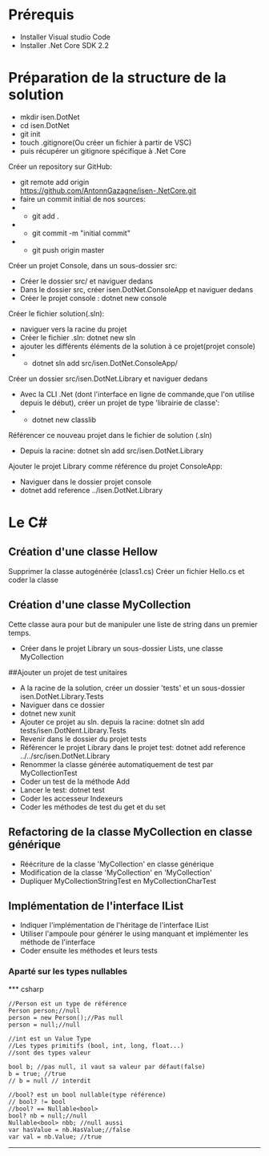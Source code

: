# Prérequis
* Installer Visual studio Code
* Installer .Net Core SDK 2.2

# Préparation de la structure de la solution
* mkdir isen.DotNet
* cd isen.DotNet
* git init
* touch .gitignore(Ou créer un fichier à partir de VSC)
* puis récupérer un gitignore spécifique à .Net Core

Créer un repository sur GitHub:
* git remote add origin https://github.com/AntonnGazagne/isen-.NetCore.git
* faire un commit initial de nos sources:
* * git add .
* * git commit -m "initial commit"
* * git push origin master

Créer un projet Console, dans un sous-dossier src:
* Créer le dossier src/ et naviguer dedans
* Dans le dossier src, créer isen.DotNet.ConsoleApp et naviguer dedans
* Créer le projet console : dotnet new console

Créer le fichier solution(.sln):
* naviguer vers la racine du projet
* Créer le fichier .sln: dotnet new sln
* ajouter les différents éléments de la solution à ce projet(projet console)
* * dotnet sln add src/isen.DotNet.ConsoleApp/

Créer un dossier src/isen.DotNet.Library et naviguer dedans
* Avec la CLI .Net (dont l'interface en ligne de commande,que l'on utilise depuis le début), créer un projet de type 'librairie de classe': 
* * dotnet new classlib

Référencer ce nouveau projet dans le fichier de solution (.sln)
* Depuis la racine: dotnet sln add src/isen.DotNet.Library

Ajouter le projet Library comme référence du projet ConsoleApp:
* Naviguer dans le dossier projet console
* dotnet add reference ../isen.DotNet.Library

#  Le C#
## Création d'une classe Hellow
Supprimer la classe autogénérée (class1.cs)
Créer un fichier Hello.cs et coder la classe

## Création d'une classe MyCollection
Cette classe aura pour but de manipuler une liste de string dans un premier temps.
* Créer dans le projet Library un sous-dossier Lists,
une classe MyCollection

##Ajouter un projet de test unitaires
* A la racine de la solution, créer un dossier 'tests' et un sous-dossier isen.DotNet.Library.Tests
* Naviguer dans ce dossier
* dotnet new xunit
* Ajouter ce projet au sln. depuis la racine: dotnet sln add tests/isen.DotNent.Library.Tests
* Revenir dans le dossier du projet tests
* Référencer le projet Library dans le projet test: dotnet add reference ../../src/isen.DotNet.Library
* Renommer la classe générée automatiquement de test par MyCollectionTest
* Coder un test de la méthode Add
* Lancer le test: dotnet test
* Coder les accesseur Indexeurs
* Coder les méthodes de test du get et du set 

## Refactoring de la classe MyCollection en classe générique
* Réécriture de la classe 'MyCollection' en classe générique
* Modification de la classe 'MyCollection' en 'MyCollection<string>'
* Dupliquer MyCollectionStringTest en MyCollectionCharTest

## Implémentation de l'interface IList<T>

* Indiquer l'implémentation de l'héritage de l'interface IList<T>
* Utiliser l'ampoule pour générer le using manquant et implémenter les méthode de l'interface
* Coder ensuite les méthodes et leurs tests

### Aparté sur les types nullables
*** csharp

    //Person est un type de référence
    Person person;//null
    person = new Person();//Pas null
    person = null;//null

    //int est un Value Type
    //Les types primitifs (bool, int, long, float...)
    //sont des types valeur

    bool b; //pas null, il vaut sa valeur par défaut(false)
    b = true; //true
    // b = null // interdit

    //bool? est un bool nullable(type référence)
    // bool? != bool
    //bool? == Nullable<bool>
    bool? nb = null;//null
    Nullable<bool> nbb; //null aussi
    var hasValue = nb.HasValue;//false
    var val = nb.Value; //true
    
*** 